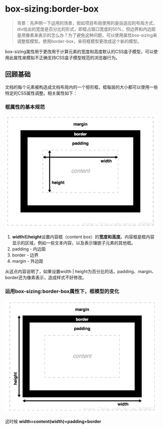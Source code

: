 # box-sizing:border-box

> 背景：先声明一下运用的场景，假如项目布局使用的是自适应的布局方式，div给出的宽度是百分比的形式，即框占窗口宽度的50%，但边界和内边距是用像素来表示的怎么办？为了避免这种问题，可以使用属性box-sizing来调整框模型。使用border-box，来将框模型更改成这个新的模型。

box-sizing属性用于更改用于计算元素的宽度和高度默认的CSS盒子模型，可以使用此属性来模拟不正确支持CSS盒子模型规范的浏览器行为。

## 回顾基础

文档的每个元素被构造成文档布局内的一个矩形框，框每层的大小都可以使用一些特定的CSS属性调整。相关属性如下：

### 框属性的基本规范

![01](img/01.png)

1. **width**和**height**设置内容框（content box）的**宽度和高度**。内容框是框内容显示的区域，例如一些文本内容，以及表示镶嵌子元素的其他框。
2. padding - 内边距
3. border - 边界
4. margin - 外边距

从这点内容说明了，如果设置width | height为百分比的话，padding、margin、border还为像素表示，造成样式不好修改。

### 运用box-sizing:border-box属性下，框模型的变化

![02](img/02.png)

这时候 **width=content(width)+padding+border**
